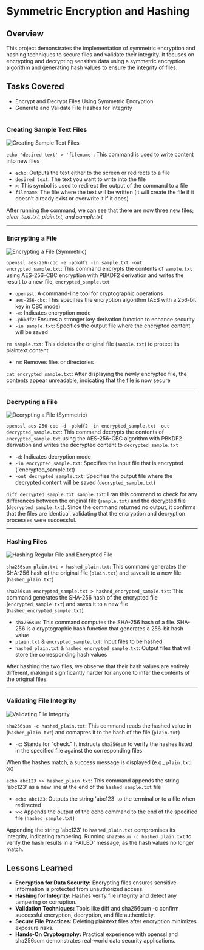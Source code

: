 # Symmetric Encryption and Hashing
## Overview
This project demonstrates the implementation of symmetric encryption and hashing techniques to secure files and validate their integrity. It focuses on encrypting and decrypting sensitive data using a symmetric encryption algorithm and generating hash values to ensure the integrity of files.
## Tasks Covered
- Encrypt and Decrypt Files Using Symmetric Encryption
- Generate and Validate File Hashes for Integrity
# 
### Creating Sample Text Files
![Creating Sample Text Files](https://github.com/user-attachments/assets/3bbb959e-66d3-4394-be85-1230b46eb7c9)

`echo 'desired text' > 'filename'`: This command is used to write content into new files
- `echo`: Outputs the text either to the screen or redirects to a file
- `desired text`: The text you want to write into the file
- `>`: This symbol is used to redirect the output of the command to a file
- `filename`: The file where the text will be written (it will create the file if it doesn’t already exist or overwrite it if it does)

After running the command, we can see that there are now three new files; *clear_text.txt, plain.txt, and sample.txt*
______________________________________________________________________________________________________________
### Encrypting a File 
![Encrypting a File (Symmetric)](https://github.com/user-attachments/assets/464e14af-2d8a-4444-8a78-08060eba2cd1)

`openssl aes-256-cbc -e -pbkdf2 -in sample.txt -out encrypted_sample.txt`: This command encrypts the contents of `sample.txt` using AES-256-CBC encryption with PBKDF2 derivation and writes the result to a new file, `encrypted_sample.txt`
- `openssl`: A command-line tool for cryptographic operations
- `aes-256-cbc`: This specifies the encryption algorithm (AES with a 256-bit key in CBC mode)
- `-e`: Indicates encryption mode
- `-pbkdf2`: Ensures a stronger key derivation function to enhance security
- `-in sample.txt`: Specifies the output file where the encrypted content will be saved

`rm sample.txt`: This deletes the original file (`sample.txt`) to protect its plaintext content 
- `rm`: Removes files or directories

`cat encrypted_sample.txt`: After displaying the newly encrypted file, the contents appear unreadable, indicating that the file is now secure
______________________________________________________________________________________________________________
### Decrypting a File
![Decrypting a File (Symmetric)](https://github.com/user-attachments/assets/df2b65c8-b3f6-4db8-9dad-f88ba2b935be)

`openssl aes-256-cbc -d -pbkdf2 -in encrypted_sample.txt -out decrypted_sample.txt`: This command decrypts the contents of `encrypted_sample.txt` using the AES-256-CBC algorithm with PBKDF2 derivation and writes the decrypted content to `decrypted_sample.txt`
- `-d`: Indicates decryption mode
- `-in encrypted_sample.txt`: Specifies the input file that is encrypted (`encrypted_sample.txt)
- `-out decrypted_sample.txt`: Specifies the output file where the decrypted content will be saved (`decrypted_sample.txt`)

`diff decrypted_sample.txt sample.txt`: I ran this command to check for any differences between the original file (`sample.txt`) and the decrypted file (`decrypted_sample.txt`). Since the command returned no output, it confirms that the files are identical, validating that the encryption and decryption processes were successful.
______________________________________________________________________________________________________________
### Hashing Files
![Hashing Regular File and Encrypted File](https://github.com/user-attachments/assets/55dd2878-5985-4c7e-a4d2-2835fe4267b7)

`sha256sum plain.txt > hashed_plain.txt`: This command generates the SHA-256 hash of the original file (`plain.txt`) and saves it to a new file (`hashed_plain.txt`)

`sha256sum encrypted_sample.txt > hashed_encrypted_sample.txt`: This command generates the SHA-256 hash of the encrypted file (`encrypted_sample.txt`) and saves it to a new file (`hashed_encrypted_sample.txt`)
- `sha256sum`: This command computes the SHA-256 hash of a file. SHA-256 is a cryptographic hash function that generates a 256-bit hash value
- `plain.txt` & `encrypted_sample.txt`: Input files to be hashed
- `hashed_plain.txt` & `hashed_encrypted_sample.txt`: Output files that will store the corresponding hash values

After hashing the two files, we observe that their hash values are entirely different, making it significantly harder for anyone to infer the contents of the original files.
__________________________________________________________________________________________________________________
### Validating File Integrity
![Validating File Integrity](https://github.com/user-attachments/assets/3b66fc14-3ae5-4872-b64b-62d641592430)

`sha256sum -c hashed_plain.txt`: This command reads the hashed value in (`hashed_plain.txt`) and comapres it to the hash of the file (`plain.txt`)
- `-c`: Stands for "check." It instructs `sha256sum` to verify the hashes listed in the specified file against the corresponding files

When the hashes match, a success message is displayed (e.g., `plain.txt: OK`)

`echo abc123 >> hashed_plain.txt`: This command appends the string 'abc123' as a new line at the end of the `hashed_sample.txt` file
- `echo abc123`: Outputs the string 'abc123' to the terminal or to a file when redirected
- `>>`: Appends the output of the echo command to the end of the specified file (`hashed_sample.txt`)

Appending the string 'abc123' to `hashed_plain.txt` compromises its integrity, indicating tampering. Running `sha256sum -c hashed_plain.txt` to verify the hash results in a 'FAILED' message, as the hash values no longer match.

## Lessons Learned

- **Encryption for Data Security:** Encrypting files ensures sensitive information is protected from unauthorized access.
- **Hashing for Integrity:** Hashes verify file integrity and detect any tampering or corruption.
- **Validation Techniques:** Tools like diff and sha256sum -c confirm successful encryption, decryption, and file authenticity.
- **Secure File Practices:** Deleting plaintext files after encryption minimizes exposure risks.
- **Hands-On Cryptography:** Practical experience with openssl and sha256sum demonstrates real-world data security applications.

